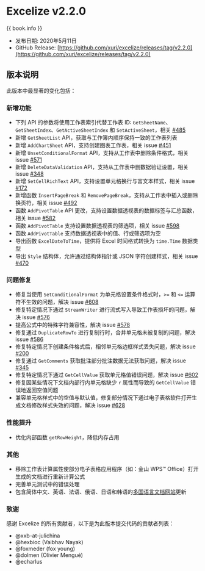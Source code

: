 # Excelize v2.2.0

{{ book.info }}

* 发布日期: 2020年5月11日
* GitHub Release: [https://github.com/xuri/excelize/releases/tag/v2.2.0](https://github.com/xuri/excelize/releases/tag/v2.2.0)

## 版本说明

此版本中最显著的变化包括：

### 新增功能

* 下列 API 的参数将使用工作表索引代替工作表 ID: `GetSheetName`、`GetSheetIndex`、`GetActiveSheetIndex` 和 `SetActiveSheet`，相关 [#485](https://github.com/xuri/excelize/issues/485)
* 新增 `GetSheetList` API，获取与工作簿内顺序保持一致的工作表列表
* 新增 `AddChartSheet` API，支持创建图表工作表，相关 issue [#451](https://github.com/xuri/excelize/issues/451)
* 新增 `UnsetConditionalFormat` API，支持从工作表中删除条件格式，相关 issue [#571](https://github.com/xuri/excelize/issues/571)
* 新增 `DeleteDataValidation` API，支持从工作表中删数据验证设置，相关 issue [#348](https://github.com/xuri/excelize/issues/348)
* 新增 `SetCellRichText` API，支持设置单元格换行与富文本样式，相关 issue [#172](https://github.com/xuri/excelize/issues/172)
* 新增函数 `InsertPageBreak` 和 `RemovePageBreak`，支持从工作表中插入或删除换页符，相关 issue [#492](https://github.com/xuri/excelize/issues/492)
* 函数 `AddPivotTable` API 更改，支持设置数据透视表的数据标签与汇总函数，相关 issue [#582](https://github.com/xuri/excelize/issues/582)
* 函数 `AddPivotTable` 支持设置数据透视表的筛选项，相关 issue [#598](https://github.com/xuri/excelize/issues/598)
* 函数 `AddPivotTable` 支持数据透视表中的值、行或筛选项为空
* 导出函数 `ExcelDateToTime`，提供将 Excel 时间格式转换为 `time.Time` 数据类型
* 导出 `Style` 结构体，允许通过结构体指针或 JSON 字符创建样式，相关 issue [#470](https://github.com/xuri/excelize/issues/470)

### 问题修复

* 修复当使用 `SetConditionalFormat` 为单元格设置条件格式时，`>=` 和 `<=` 运算符不生效的问题，解决 issue [#608](https://github.com/xuri/excelize/issues/608)
* 修复特定情况下通过 `StreamWriter` 进行流式写入导致工作表损坏的问题，解决 issue [#576](https://github.com/xuri/excelize/issues/576)
* 提高公式中的特殊字符兼容性，解决 issue [#578](https://github.com/xuri/excelize/issues/578)
* 修复通过 `DuplicateRowTo` 进行复制行时，合并单元格未被复制的问题，解决 issue [#586](https://github.com/xuri/excelize/issues/586)
* 修复特定情况下创建条件格式后，相邻单元格边框样式丢失问题，解决 issue [#200](https://github.com/xuri/excelize/issues/200)
* 修复通过 `GetComments` 获取批注部分批注数据无法获取问题，解决 issue [#345](https://github.com/xuri/excelize/issues/345)
* 修复特定情况下通过 `GetCellValue` 获取单元格值错误问题，解决 issue [#602](https://github.com/xuri/excelize/issues/602)
* 修复因某些情况下文档内部行内单元格缺少 `r` 属性而导致的 `GetCellValue` 错误地返回空值问题
* 兼容单元格样式中的空值与默认值，修复部分情况下通过电子表格软件打开生成文档修改样式失效的问题，解决 issue [#628](https://github.com/xuri/excelize/issues/628)

### 性能提升

* 优化内部函数 `getRowHeight`，降低内存占用

### 其他

* 移除工作表计算属性使部分电子表格应用程序（如：金山 WPS&trade; Office）打开生成的文档进行重新计算公式
* 完善单元测试中的错误处理
* 包含简体中文、英语、法语、俄语、日语和韩语的[多国语言文档网站](https://xuri.me/excelize)更新

### 致谢

感谢 Excelize 的所有贡献者，以下是为此版本提交代码的贡献者列表：

* @xxb-at-julichina
* @hexbioc (Vaibhav Nayak)
* @foxmeder (fox young)
* @dolmen (Olivier Mengué)
* @echarlus
